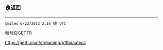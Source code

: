 ###  [:house:返回](README.md)
---


`@miles 6/23/2022 2:16 AM UTC`

[轉發自GETTR](https://gettr.com/post/p1fbmqq04a4)

https://gettr.com/streaming/p1fbaaafecc

